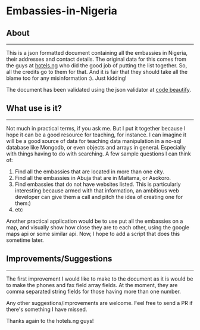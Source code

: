 # Embassies-in-Nigeria

## About
--------
This is a json formatted document containing all the embassies in Nigeria, their addresses and contact details.
The original data for this comes from the guys at [hotels.ng](https://hotels.ng/travel/list-embassies-nigeria/) 
who did the good job of putting the list together. So, all the credits go to them for that. And it is fair that they
should take all the blame too for any misinformation :). Just kidding!

The document has been validated using the json validator at [code beautify](http://codebeautify.org/jsonvalidator).

## What use is it?
------------------
Not much in practical terms, if you ask me. But I put it together because I hope it can be a good resource for teaching, for
instance.
I can imagine it will be a good source of data for teaching data manipulation in a no-sql database like Mongodb, or even objects
and arrays in general. Especially with things having to do with searching.
A few sample questions I can think of:
1. Find all the embassies that are located in more than one city.
2. Find all the embassies in Abuja that are in Maitama, or Asokoro.
3. Find embassies that do not have websites listed. This is particularly interesting because armed with that information,
an ambitious web developer can give them a call and pitch the idea of creating one for them:)
4. etc

Another practical application would be to use put all the embassies on a map, and visually show how close they are to each other, using
the google maps api or some similar api. Now, I hope to add a script that does this sometime later.

## Improvements/Suggestions
-------------------------
The first improvement I would like to make to the document as it is would be to make the phones and fax field array fields. At the moment,
they are comma separated string fields for those having more than one number.

Any other suggestions/improvements are welcome. Feel free to send a PR if there's something I have missed.

Thanks again to the hotels.ng guys!



